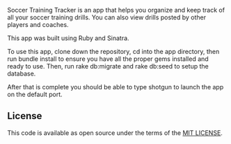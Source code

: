 Soccer Training Tracker is an app that helps you organize and keep track of all your soccer training drills.
You can also view drills posted by other players and coaches.

This app was built using Ruby and Sinatra.

To use this app, clone down the repository, cd into the app directory, then run bundle install to ensure you have all
the proper gems installed and ready to use. Then, run rake db:migrate and rake db:seed to setup the database.

After that is complete you should be able to type shotgun to launch the app on the default port.

## License

This code is available as open source under the terms of the [MIT LICENSE](http://opensource.org/licenses/MIT).
